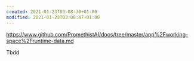 ```yaml
---
created: 2021-01-23T03:08:30+01:00
modified: 2021-01-23T03:08:47+01:00
---
```


https://www.github.com/PromethistAI/docs/tree/master/app%2Fworking-space%2Fruntime-data.md

Tbdd